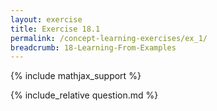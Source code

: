 ```yaml
---
layout: exercise
title: Exercise 18.1
permalink: /concept-learning-exercises/ex_1/
breadcrumb: 18-Learning-From-Examples
---
```


{% include mathjax_support %}

<div><i class="arrow-up loader" data-chapter="concept-learning-exercises" data-exercise="ex_1" data-rating="0"></i></div>
{% include_relative question.md %}
